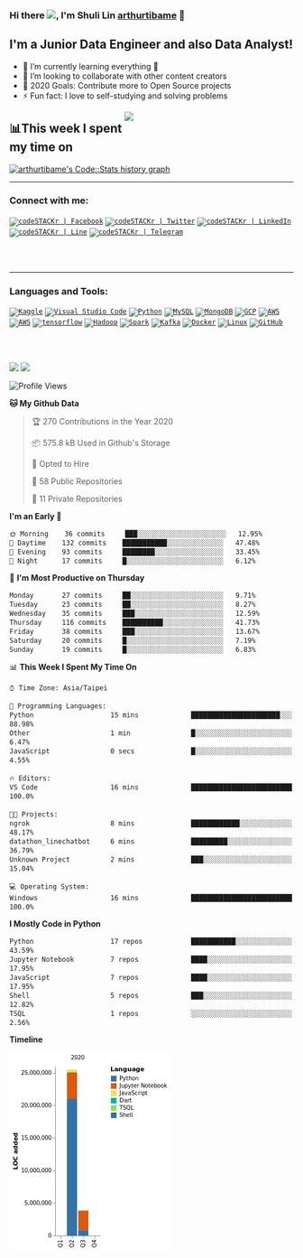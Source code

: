 ### Hi there <img src="https://media.giphy.com/media/hvRJCLFzcasrR4ia7z/giphy.gif" width="25px">, I'm Shuli Lin  [arthurtibame][website] 👋

## I'm a Junior Data Engineer and also Data Analyst!
- 🔭 I’m currently learning everything 🤣
- 👯 I’m looking to collaborate with other content creators
- 🥅 2020 Goals: Contribute more to Open Source projects
- ⚡ Fun fact: I love to self-studying and solving problems

<div class="row">
  <div class="col-lg-6 text-mid">
    <a href="https://wakatime.com/dashboard">    
      <img align="right" src="https://i.pinimg.com/originals/28/02/00/28020003d4a493c78d8202ba6c35f179.gif" width="300"/>
    </a>
  </div>
</div>


## 📊This week I spent my time on

<div class="row">
  <div class="col-lg-6 text-right">
    <a href="https://codestats.net/users/arthurtibame">
      <img src='https://arthurtibame-code-stats.herokuapp.com/history-graph/arthurtibame?width=500&height=300&timezone=08:00&history_days=14&max_languages=15&language_colors=[%223e4053%22,%22f15854%22,%225da5da%22,%22faa43a%22,%2260bd68%22,%22f17cb0%22,%22b2912f%22,%22decf3f%22,%22b276b2%22,%22808080%22]' alt="arthurtibame's Code::Stats history graph" />
    </a>
  </div>
</div>

---

### Connect with me:
<code>[<img alt="codeSTACKr | Facebook" src="https://www.vectorlogo.zone/logos/facebook/facebook-ar21.svg" />][website]</code>
<code>[<img alt="codeSTACKr | Twitter" src="https://www.vectorlogo.zone/logos/twitter/twitter-ar21.svg" />][twitter]</code>
<code>[<img alt="codeSTACKr | LinkedIn"  src="https://www.vectorlogo.zone/logos/linkedin/linkedin-ar21.svg" />][linkedin]</code>
<code>[<img alt="codeSTACKr | Line" src="https://www.vectorlogo.zone/logos/line/line-ar21.svg" />][line]</code>
<code>[<img alt="codeSTACKr | Telegram" src="https://www.vectorlogo.zone/logos/telegram/telegram-ar21.svg" />][telegram]</code>



<br>
<br>

---

### Languages and Tools:

<code>[<img alt="Kaggle" src="https://www.vectorlogo.zone/logos/kaggle/kaggle-ar21.svg" />][kaggle]</code>
<code>[<img alt="Visual Studio Code" src="https://www.vectorlogo.zone/logos/visualstudio_code/visualstudio_code-ar21.svg" />][website]</code>
<code>[<img alt="Python" src="https://www.vectorlogo.zone/logos/python/python-ar21.svg" />][website]</code>
<code>[<img alt="MySQL" src="https://www.vectorlogo.zone/logos/mysql/mysql-ar21.svg" />][website]</code>
<code>[<img alt="MongoDB" src="https://www.vectorlogo.zone/logos/mongodb/mongodb-ar21.svg" />][website]</code>
<code>[<img alt="GCP"  src="https://www.vectorlogo.zone/logos/google_cloud/google_cloud-ar21.svg" />][website]</code>
<code>[<img alt="AWS" src="https://www.vectorlogo.zone/logos/amazon_aws/amazon_aws-ar21.svg" />][website]</code>
<code>[<img alt="AWS" src="https://www.vectorlogo.zone/logos/pytorch/pytorch-ar21.svg" />][website]</code>
<code>[<img alt="tensorflow" src="https://www.vectorlogo.zone/logos/tensorflow/tensorflow-ar21.svg" />][website]</code>
<code>[<img alt="Hadoop" src="https://www.vectorlogo.zone/logos/apache_hadoop/apache_hadoop-ar21.svg" />][website]</code>
<code>[<img alt="Spark"  src="https://www.vectorlogo.zone/logos/apache_spark/apache_spark-ar21.svg" />][website]</code>
<code>[<img alt="Kafka"  src="https://www.vectorlogo.zone/logos/apache_kafka/apache_kafka-ar21.svg" />][website]</code>
<code>[<img alt="Docker"  src="https://www.vectorlogo.zone/logos/docker/docker-ar21.svg" />][website]</code>
<code>[<img alt="Linux" src="https://www.vectorlogo.zone/logos/ubuntu/ubuntu-ar21.svg" />][website]</code>
<code>[<img alt="GitHub"  src="https://www.vectorlogo.zone/logos/github/github-ar21.svg" />][website]</code>

<br>
<br>

![](<img align="left" alt="arthurtibame's Github Stats" src="https://github-readme-stats.codestackr.vercel.app/api?username=arthurtibame&show_icons=true&hide_border=true" />)
![](<img align="right" alt="arthurtibame's Github Stats" src="https://github-readme-stats.vercel.app/api/top-langs/?username=arthurtibame" />)


<!--START_SECTION:waka-->
![Profile Views](http://img.shields.io/badge/Profile%20Views-510-blue)

**🐱 My Github Data** 

> 🏆 270 Contributions in the Year 2020
 > 
> 📦 575.8 kB Used in Github's Storage 
 > 
> 💼 Opted to Hire
 > 
> 📜 58 Public Repositories
 > 
> 🔑 11 Private Repositories 

**I'm an Early 🐤** 

```text
🌞 Morning    36 commits     ███░░░░░░░░░░░░░░░░░░░░░░   12.95% 
🌆 Daytime    132 commits    ███████████░░░░░░░░░░░░░░   47.48% 
🌃 Evening    93 commits     ████████░░░░░░░░░░░░░░░░░   33.45% 
🌙 Night      17 commits     █░░░░░░░░░░░░░░░░░░░░░░░░   6.12%

```
📅 **I'm Most Productive on Thursday** 

```text
Monday       27 commits     ██░░░░░░░░░░░░░░░░░░░░░░░   9.71% 
Tuesday      23 commits     ██░░░░░░░░░░░░░░░░░░░░░░░   8.27% 
Wednesday    35 commits     ███░░░░░░░░░░░░░░░░░░░░░░   12.59% 
Thursday     116 commits    ██████████░░░░░░░░░░░░░░░   41.73% 
Friday       38 commits     ███░░░░░░░░░░░░░░░░░░░░░░   13.67% 
Saturday     20 commits     █░░░░░░░░░░░░░░░░░░░░░░░░   7.19% 
Sunday       19 commits     █░░░░░░░░░░░░░░░░░░░░░░░░   6.83%

```


📊 **This Week I Spent My Time On** 

```text
⌚︎ Time Zone: Asia/Taipei

💬 Programming Languages: 
Python                   15 mins             ██████████████████████░░░   88.98% 
Other                    1 min               █░░░░░░░░░░░░░░░░░░░░░░░░   6.47% 
JavaScript               0 secs              █░░░░░░░░░░░░░░░░░░░░░░░░   4.55%

🔥 Editors: 
VS Code                  16 mins             █████████████████████████   100.0%

🐱‍💻 Projects: 
ngrok                    8 mins              ████████████░░░░░░░░░░░░░   48.17% 
datathon_linechatbot     6 mins              █████████░░░░░░░░░░░░░░░░   36.79% 
Unknown Project          2 mins              ███░░░░░░░░░░░░░░░░░░░░░░   15.04%

💻 Operating System: 
Windows                  16 mins             █████████████████████████   100.0%

```

**I Mostly Code in Python** 

```text
Python                   17 repos            ███████████░░░░░░░░░░░░░░   43.59% 
Jupyter Notebook         7 repos             ████░░░░░░░░░░░░░░░░░░░░░   17.95% 
JavaScript               7 repos             ████░░░░░░░░░░░░░░░░░░░░░   17.95% 
Shell                    5 repos             ███░░░░░░░░░░░░░░░░░░░░░░   12.82% 
TSQL                     1 repos             ░░░░░░░░░░░░░░░░░░░░░░░░░   2.56%

```


**Timeline**

![Chart not found](https://github.com/arthurtibame/arthurtibame/blob/master/charts/bar_graph.png) 


<!--END_SECTION:waka-->


[website]: http://arthurtibame.tk
[linkedin]: https://www.linkedin.com/in/shuli-lin-1679a9152
[twitter]: https://twitter.com/arthur4410
[line]: https://line.me/ti/p/zJUO6aAEyf
[telegram]: https://t.me/Lin_shu_li
[kaggle]: https://www.kaggle.com/arthur8485
[facebook]: https://www.facebook.com/shuli.lin1/
[waketime]: https://wakatime.com/dashboard
